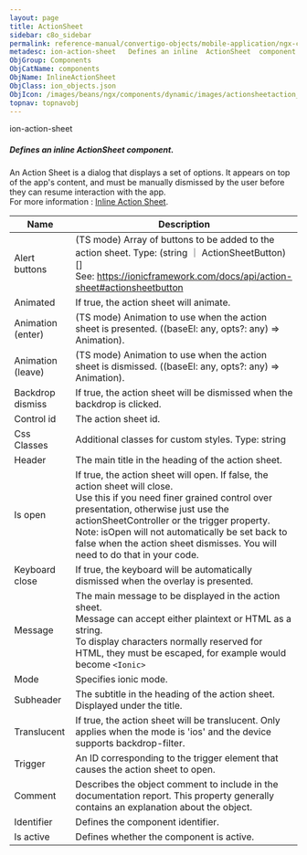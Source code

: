 ```yaml
---
layout: page
title: ActionSheet
sidebar: c8o_sidebar
permalink: reference-manual/convertigo-objects/mobile-application/ngx-components/components/actionsheet/
metadesc: ion-action-sheet   Defines an inline  ActionSheet  component. An Action Sheet is a dialog that displays a set of options. It appears on top of the app
ObjGroup: Components
ObjCatName: components
ObjName: InlineActionSheet
ObjClass: ion_objects.json
ObjIcon: /images/beans/ngx/components/dynamic/images/actionsheetaction_32x32.png
topnav: topnavobj
---
```

ion-action-sheet <br/>

##### Defines an inline <i>ActionSheet</i> component.<br/>
An Action Sheet is a dialog that displays a set of options. It appears on top of the app's content, and must be manually dismissed by the user before they can resume interaction with the app.<br/>
 For more information : <a href='https://ionicframework.com/docs/api/action-sheet'>Inline Action Sheet</a>.

Name | Description 
--- | ---
Alert buttons | (TS mode) Array of buttons to be added to the action sheet. Type: (string ｜ ActionSheetButton)[]<br/> See: https://ionicframework.com/docs/api/action-sheet#actionsheetbutton
Animated | If true, the action sheet will animate.
Animation (enter) | (TS mode) Animation to use when the action sheet is presented. ((baseEl: any, opts?: any) => Animation).
Animation (leave) | (TS mode) Animation to use when the action sheet is dismissed. ((baseEl: any, opts?: any) => Animation).
Backdrop dismiss | If true, the action sheet will be dismissed when the backdrop is clicked.
Control id | The action sheet id.
Css Classes | Additional classes for custom styles. Type: string | string[]
Header | The main title in the heading of the action sheet.
Is open | If true, the action sheet will open. If false, the action sheet will close.<br/>Use this if you need finer grained control over presentation, otherwise just use the actionSheetController or the trigger property.<br/>Note: isOpen will not automatically be set back to false when the action sheet dismisses. You will need to do that in your code.
Keyboard close | If true, the keyboard will be automatically dismissed when the overlay is presented.
Message | The main message to be displayed in the action sheet.<br/>Message can accept either plaintext or HTML as a string.<br>To display characters normally reserved for HTML, they must be escaped, for example <Ionic> would become <code>&lt;Ionic&gt;</code>
Mode | Specifies ionic mode.
Subheader | The subtitle in the heading of the action sheet. Displayed under the title.
Translucent | If true, the action sheet will be translucent. Only applies when the mode is 'ios' and the device supports backdrop-filter.
Trigger | An ID corresponding to the trigger element that causes the action sheet to open.
Comment | Describes the object comment to include in the documentation report.  This property generally contains an explanation about the object. 
Identifier | Defines the component identifier.  
Is active | Defines whether the component is active. 

